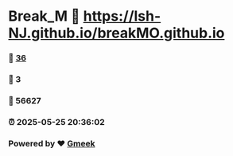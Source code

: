 # Break_M :link: https://lsh-NJ.github.io/breakMO.github.io 
### :page_facing_up: [36](https://lsh-NJ.github.io/breakMO.github.io/tag.html) 
### :speech_balloon: 3 
### :hibiscus: 56627 
### :alarm_clock: 2025-05-25 20:36:02 
### Powered by :heart: [Gmeek](https://github.com/Meekdai/Gmeek)
